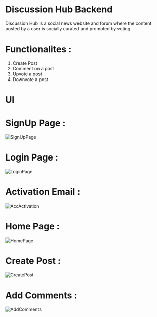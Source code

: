 # Discussion Hub Backend
  Discussion Hub is a social news website and forum where the content
  posted by a user is socially curated and promoted by voting.

# Functionalites :
  1. Create Post
  2. Comment on a post
  3. Upvote a post
  4. Downvote a post

# UI

# SignUp Page :
![SignUpPage](https://user-images.githubusercontent.com/88050617/226183222-770e0d41-f0f7-4069-8de0-bb898eb67b20.jpg)

# Login Page :
![LoginPage](https://user-images.githubusercontent.com/88050617/226183239-7a495c22-ec11-44aa-94df-b0be5e980d81.png)

# Activation Email :
![AccActivation](https://user-images.githubusercontent.com/88050617/226183252-babbeea6-a639-48a1-978f-0da12eb6d7c6.jpg)

# Home Page :
![HomePage](https://user-images.githubusercontent.com/88050617/226183272-d99496ef-f5ea-44e2-9477-bb078318f4ef.jpg)

# Create Post :
![CreatePost](https://user-images.githubusercontent.com/88050617/226183298-fe63e52d-8b92-4c58-8f0e-b6b2e13b17c6.jpg)

# Add Comments :
![AddComments](https://user-images.githubusercontent.com/88050617/226183306-25887b95-58e4-42f0-bd41-f0772dce5a5e.jpg)

